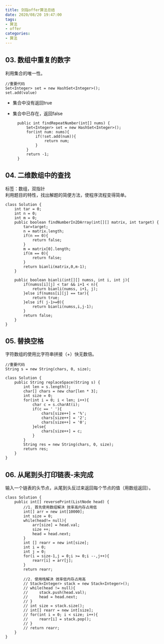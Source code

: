 ```yaml
---
title: 剑指offer算法总结
date: 2020/08/20 19:47:00
tags: 
- 算法
- offer
categories:
- 算法
---
```

## 03. 数组中重复的数字 
利用集合的唯一性。

	//重要代码
	Set<Integer> set = new HashSet<Integer>();
	set.add(value)  


* 集合中没有返回true
* 集合中已存在，返回false   

		public int findRepeatNumber(int[] nums) {  
			Set<Integer> set = new HashSet<Integer>();  
			for(int num: nums){  
				if(!set.add(num)){  
					return num;
				}
			}
			return -1;
		}


## 04. 二维数组中的查找  
标签：数组，双指针  
利用题目的特性，找出解题的简便方法，使程序流程变得简单。  
    
	class Solution {
	    int tar = 0;
	    int n = 0;
	    int m = 0;
	    public boolean findNumberIn2DArray(int[][] matrix, int target) {
	        tar=target;
	        n = matrix.length;
	        if(n == 0){
	            return false;
	        }
	        m = matrix[0].length;
	        if(m == 0){
	            return false;
	        }
	        return bianli(matrix,0,m-1);
	    }
	
	    public boolean bianli(int[][] numss, int i, int j){
	        if(numss[i][j] < tar && i+1 < n){
	            return bianli(numss, i+1, j);
	        }else if(numss[i][j] == tar){
	            return true;
	        }else if( j-1>=0){
	            return bianli(numss,i,j-1);
	        }
	        return false;
	    }
	}

## 05. 替换空格   
字符数组的使用比字符串拼接（+）快无数倍。  

	//重要代码  
	String s = new String(chars, 0, size);

	class Solution {
	    public String replaceSpace(String s) {
	        int len = s.length();
	        char[] chars = new char[len * 3];
	        int size = 0;
	        for(int i = 0; i < len; i++){
	            char c = s.charAt(i);
	            if(c == ' '){
	                chars[size++] = '%';
	                chars[size++] = '2';
	                chars[size++] = '0';
	            }else{
	                chars[size++] = c;
	            }
	        }
	        String res = new String(chars, 0, size);
	        return res;
	    }
	}  

## 06. 从尾到头打印链表-未完成  
输入一个链表的头节点，从尾到头反过来返回每个节点的值（用数组返回）。  

	class Solution {
	    public int[] reversePrint(ListNode head) {
	        //1. 首先使用数组解决 效率高内存占用低
	        int[] arr = new int[10000];
	        int size = 0;
	        while(head!= null){
	            arr[size] = head.val;
	            size ++;
	            head = head.next;
	        }
	        int [] rearr = new int[size];
	        int i = 0;
	        int j = 0;
	        for(i = size-1,j = 0;i >= 0;i --,j++){
	            rearr[i] = arr[j];
	        }
	        return rearr;
	
	        //2. 使用栈解决 效率低内存占用高
	        // Stack<Integer> stack = new Stack<Integer>();
	        // while(head != null){
	        //     stack.push(head.val);
	        //     head = head.next;
	        // }
	        // int size = stack.size();
	        // int[] rearr = new int[size];
	        // for(int i = 0; i < size; i++){
	        //     rearr[i] = stack.pop();
	        // }
	        // return rearr;
	    }
	}

## 




